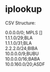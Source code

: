 # iplookup

CSV Structure:

0.0.0.0/0; MPLS []  
1.1.1.0/29;BLA  
1.1.1.0/31;BLA  
2.2.2.0/24;BIBA  
10.0.0.0/9;BUBU  
10.0.0.0/16;BABA  
10.0.160.0/20;ASDF  
